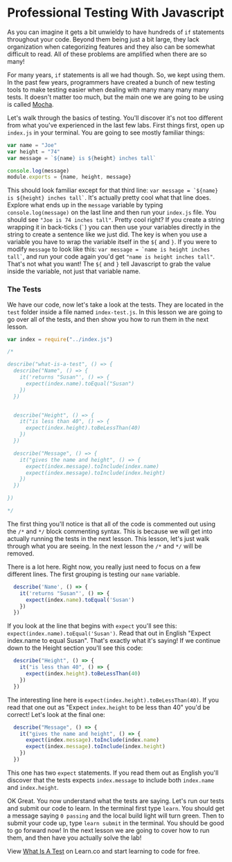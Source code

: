 # Professional Testing With Javascript

As you can imagine it gets a bit unwieldy to have hundreds of `if` statements throughout your code. Beyond them being just a bit large, they lack organization when categorizing features and they also can be somewhat difficult to read. All of these problems are amplified when there are so many!

For many years, `if` statements is all we had though. So, we kept using them. In the past few years, programmers have created a bunch of new testing tools to make testing easier when dealing with many many many many tests. It doesn't matter too much, but the main one we are going to be using is called [Mocha](https://mochajs.org/). 

Let's walk through the basics of testing. You'll discover it's not too different from what you've experienced in the last few labs. First things first, open up `index.js` in your terminal. You are going to see mostly familiar things:

```javascript
var name = "Joe"
var height = "74"
var message = `${name} is ${height} inches tall`

console.log(message)
module.exports = {name, height, message}
```

This should look familiar except for that third line: `` var message = `${name} is ${height} inches tall` ``. It's actually pretty cool what that line does. Explore what ends up in the `message` variable by typing `console.log(message)` on the last line and then run your `index.js` file. You should see `"Joe is 74 inches tall"`. Pretty cool right? If you create a string wrapping it in back-ticks (`` ` ``) you can then use your variables directly in the string to create a sentence like
we just did. The key is when you use a variable you have to wrap the variable itself in the `${` and `}`. If you were to modify `message` to look like this: `` var message = `name is height inches tall` ``, and run your code again you'd get `"name is height inches tall"`. That's not what you want! The `${` and `}` tell Javascript to grab the value inside the variable, not just that variable name. 

### The Tests

We have our code, now let's take a look at the tests. They are located in the `test` folder inside a file named `index-test.js`. In this lesson we are going to go over all of the tests, and then show you how to run them in the next lesson.

```javascript
var index = require("../index.js")

/* 

describe("what-is-a-test", () => {
  describe("Name", () => {
    it('returns "Susan"', () => {
      expect(index.name).toEqual("Susan")
    })
  })


  describe("Height", () => {
    it("is less than 40", () => {
      expect(index.height).toBeLessThan(40)
    })
  })

  describe("Message", () => {
    it("gives the name and height", () => {
      expect(index.message).toInclude(index.name)
      expect(index.message).toInclude(index.height)
    })
  })

})

*/
```

The first thing you'll notice is that all of the code is commented out using the `/*` and `*/` block commenting syntax. This is because we will get into actually running the tests in the next lesson. This lesson, let's just walk through what you are seeing. In the next lesson the `/*` and `*/` will be removed.

There is a lot here. Right now, you really just need to focus on a few different lines. The first grouping is testing our `name` variable.

```javascript
  describe('Name', () => {
    it('returns "Susan"', () => {
      expect(index.name).toEqual('Susan')
    })
  })
```

If you look at the line that begins with `expect` you'll see this: `expect(index.name).toEqual('Susan')`. Read that out in English "Expect index.name to equal Susan". That's exactly what it's saying! If we continue down to the Height section you'll see this code:

```javascript
  describe("Height", () => {
    it("is less than 40", () => {
      expect(index.height).toBeLessThan(40)
    })
  })
```

The interesting line here is `expect(index.height).toBeLessThan(40)`. If you read that one out as "Expect `index.height` to be less than 40" you'd be correct! Let's look at the final one:

```javascript
  describe("Message", () => {
    it("gives the name and height", () => {
      expect(index.message).toInclude(index.name)
      expect(index.message).toInclude(index.height)
    })
  })
```

This one has two `expect` statements. If you read them out as English you'll discover that the tests expects `index.message` to include both `index.name` and `index.height`.

OK Great. You now understand what the tests are saying. Let's run our tests and submit our code to learn. In the terminal first type `learn`. You should get a message saying `0 passing` and the local build light will turn green. Then to submit your code up, type `learn submit` in the terminal. You should be good to go forward now! In the next lesson we are going to cover how to run them, and then have you actually solve the lab! 

<p class='util--hide'>View <a href='https://learn.co/lessons/js-what-is-a-test'>What Is A Test</a> on Learn.co and start learning to code for free.</p>
